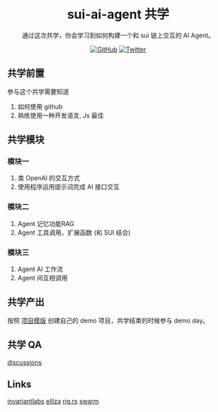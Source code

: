 <div align="center">
  <h1>sui-ai-agent 共学 </h1>

 <p> 通过这次共学，你会学习到如何构建一个和 sui 链上交互的 AI Agent。</p>

 <p>
    <a href="https://github.com/CreatorsDAO"><img src="https://badgen.net/badge/icon/github?icon=github&label" alt="GitHub" /></a>
    <a href="https://twitter.com/Labs706"><img src="https://badgen.net/badge/icon/twitter?icon=twitter&label" alt="Twitter" /></a>
  </p>

</div>

## 共学前置

参与这个共学需要知道

1. 如何使用 github
2. 熟练使用一种开发语言, Js 最佳

## 共学模块

### 模块一

1. 类 OpenAI 的交互方式
2. 使用程序运用提示词完成 AI 接口交互

### 模块二

1. Agent 记忆功能RAG
2. Agent 工具调用，扩展函数 (和 SUI 结合)


### 模块三

1. Agent AI 工作流
2. Agent 间互相调用


## 共学产出

按照 [项目模版](https://github.com/orgs/CreatorsDAO/discussions/60) 创建自己的 demo 项目，共学结束的时候参与 demo day。

## 共学 QA

[discussions](https://github.com/orgs/CreatorsDAO/discussions/categories/q-a)



## Links

[invariantlabs](https://explorer.invariantlabs.ai/)
[elilza](https://elizaos.github.io/eliza/)
[rig.rs](https://docs.rig.rs/)
[swarm](https://github.com/openai/swarm)
